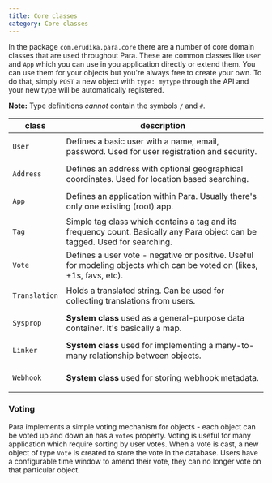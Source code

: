 ```yaml
---
title: Core classes
category: Core classes
---
```


In the package `com.erudika.para.core` there are a number of core domain classes that are used throughout Para.
These are common classes like `User` and `App` which you can use in you application directly or extend them.
You can use them for your objects but you're always free to create your own. To do that, simply `POST` a new object
with `type: mytype` through the API and your new type will be automatically registered.

**Note:** Type definitions *cannot* contain the symbols `/` and `#`.

<table class="table table-striped">
	<thead>
		<tr>
			<th>class</th>
			<th>description</th>
		</tr>
	</thead>
	<tbody>
		<tr><td>

`User`</td><td> Defines a basic user with a name, email, password. Used for user registration and security.</td></tr>
		<tr><td>

`Address`</td><td> Defines an address with optional geographical coordinates. Used for location based searching. </td></tr>
		<tr><td>

`App`</td><td> Defines an application within Para. Usually there's only one existing (root) app.</td></tr>
		<tr><td>

`Tag`</td><td> Simple tag class which contains a tag and its frequency count. Basically any Para object can be tagged. Used for searching.</td></tr>
		<tr><td>

`Vote`</td><td> Defines a user vote - negative or positive. Useful for modeling objects which can be voted on (likes, +1s, favs, etc). </td></tr>
		<tr><td>

`Translation`</td><td> Holds a translated string. Can be used for collecting translations from users. </td></tr>
		<tr><td>

`Sysprop`</td><td> **System class** used as a general-purpose data container. It's basically a map. </td></tr>
		<tr><td>

`Linker`</td><td> **System class** used for implementing a many-to-many relationship between objects. </td></tr>
		<tr><td>

`Webhook`</td><td> **System class** used for storing webhook metadata.</td></tr>
	</tbody>
</table>

### Voting

Para implements a simple voting mechanism for objects - each object can be voted up and down an has a `votes` property.
Voting is useful for many application which require sorting by user votes. When a vote is cast, a new object of type
`Vote` is created to store the vote in the database. Users have a configurable time window to amend their vote, they can
no longer vote on that particular object.
